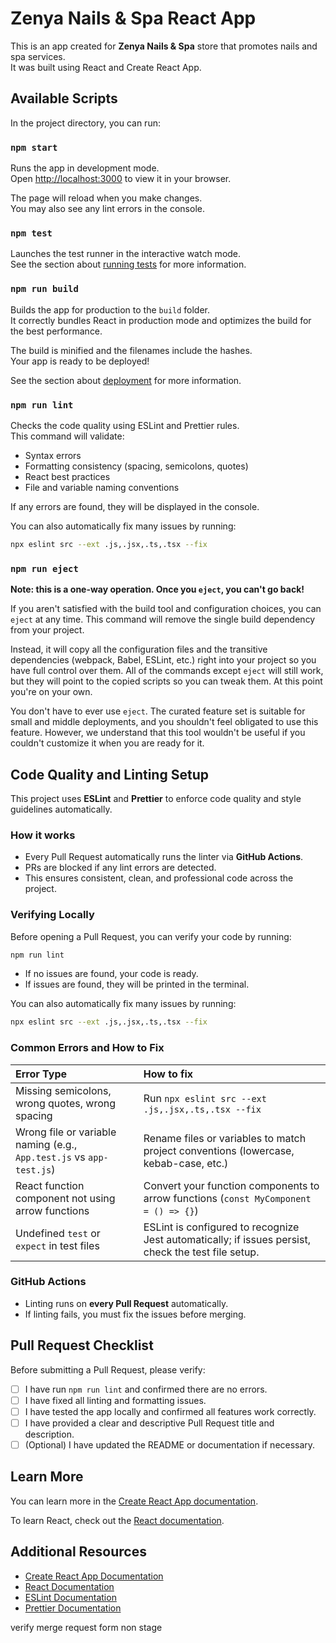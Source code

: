 # Zenya Nails & Spa React App

This is an app created for **Zenya Nails & Spa** store that promotes nails and spa services.  
It was built using React and Create React App.

## Available Scripts

In the project directory, you can run:

### `npm start`

Runs the app in development mode.  
Open [http://localhost:3000](http://localhost:3000) to view it in your browser.

The page will reload when you make changes.  
You may also see any lint errors in the console.

### `npm test`

Launches the test runner in the interactive watch mode.  
See the section about [running tests](https://facebook.github.io/create-react-app/docs/running-tests) for more information.

### `npm run build`

Builds the app for production to the `build` folder.  
It correctly bundles React in production mode and optimizes the build for the best performance.

The build is minified and the filenames include the hashes.  
Your app is ready to be deployed!

See the section about [deployment](https://facebook.github.io/create-react-app/docs/deployment) for more information.

### `npm run lint`

Checks the code quality using ESLint and Prettier rules.  
This command will validate:
- Syntax errors
- Formatting consistency (spacing, semicolons, quotes)
- React best practices
- File and variable naming conventions

If any errors are found, they will be displayed in the console.

You can also automatically fix many issues by running:

```bash
npx eslint src --ext .js,.jsx,.ts,.tsx --fix
```

### `npm run eject`

**Note: this is a one-way operation. Once you `eject`, you can't go back!**

If you aren't satisfied with the build tool and configuration choices, you can `eject` at any time. This command will remove the single build dependency from your project.

Instead, it will copy all the configuration files and the transitive dependencies (webpack, Babel, ESLint, etc.) right into your project so you have full control over them. All of the commands except `eject` will still work, but they will point to the copied scripts so you can tweak them. At this point you're on your own.

You don't have to ever use `eject`. The curated feature set is suitable for small and middle deployments, and you shouldn't feel obligated to use this feature. However, we understand that this tool wouldn't be useful if you couldn't customize it when you are ready for it.

## Code Quality and Linting Setup

This project uses **ESLint** and **Prettier** to enforce code quality and style guidelines automatically.

### How it works

- Every Pull Request automatically runs the linter via **GitHub Actions**.
- PRs are blocked if any lint errors are detected.
- This ensures consistent, clean, and professional code across the project.

### Verifying Locally

Before opening a Pull Request, you can verify your code by running:

```bash
npm run lint
```

- If no issues are found, your code is ready.
- If issues are found, they will be printed in the terminal.

You can also automatically fix many issues by running:

```bash
npx eslint src --ext .js,.jsx,.ts,.tsx --fix
```

### Common Errors and How to Fix

| Error Type | How to fix |
|:---|:---|
| Missing semicolons, wrong quotes, wrong spacing | Run `npx eslint src --ext .js,.jsx,.ts,.tsx --fix` |
| Wrong file or variable naming (e.g., `App.test.js` vs `app-test.js`) | Rename files or variables to match project conventions (lowercase, kebab-case, etc.) |
| React function component not using arrow functions | Convert your function components to arrow functions (`const MyComponent = () => {}`) |
| Undefined `test` or `expect` in test files | ESLint is configured to recognize Jest automatically; if issues persist, check the test file setup. |

### GitHub Actions

- Linting runs on **every Pull Request** automatically.
- If linting fails, you must fix the issues before merging.

## Pull Request Checklist

Before submitting a Pull Request, please verify:

- [ ] I have run `npm run lint` and confirmed there are no errors.
- [ ] I have fixed all linting and formatting issues.
- [ ] I have tested the app locally and confirmed all features work correctly.
- [ ] I have provided a clear and descriptive Pull Request title and description.
- [ ] (Optional) I have updated the README or documentation if necessary.

## Learn More

You can learn more in the [Create React App documentation](https://facebook.github.io/create-react-app/docs/getting-started).

To learn React, check out the [React documentation](https://reactjs.org/).

## Additional Resources

- [Create React App Documentation](https://facebook.github.io/create-react-app/docs/getting-started)
- [React Documentation](https://reactjs.org/)
- [ESLint Documentation](https://eslint.org/docs/latest/)
- [Prettier Documentation](https://prettier.io/docs/en/index.html)

verify merge request form non stage

